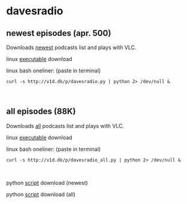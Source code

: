 # davesradio

## newest episodes (apr. 500)

Downloads [newest](https://raw.githubusercontent.com/taext/powercasts/master/newest.txt) podcasts list and plays with VLC.

linux [executable](http://v1d.dk/linux/http://v1d.dk/linux/davesradio) download

linux bash oneliner: (paste in terminal)

    curl -s http://v1d.dk/p/davesradio.py | python 2> /dev/null &

<br>

## all episodes (88K)

Downloads [all](https://raw.githubusercontent.com/taext/powercasts/master/podcasts_opml.txt) podcasts list and plays with VLC.

linux [executable](http://v1d.dk/linux/davesradio_all) download

linux bash oneliner: (paste in terminal)

    curl -s http://v1d.dk/p/davesradio_all.py | python 2> /dev/null &

<br>

python [script](v1d.dk/p/davesradio.py) download (newest)

python [script](v1d.dk/p/davesradio.py_all) download (all)